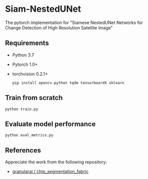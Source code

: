 # Siam-NestedUNet
The pytorch implementation for "Siamese NestedUNet Networks for Change Detection of High Resolution Satellite Image"

## Requirements

- Python 3.7

- Pytorch 1.0+

- torchvision 0.2.1+

  ```
  pip install opencv-python tqdm tensorboardX sklearn
  ```


## Train from scratch

    python train.py

## Evaluate model performance

    python eval_metrics.py

## References

Appreciate the work from the following repository:

- [granularai / chip_segmentation_fabric](https://github.com/granularai/chip_segmentation_fabric)


